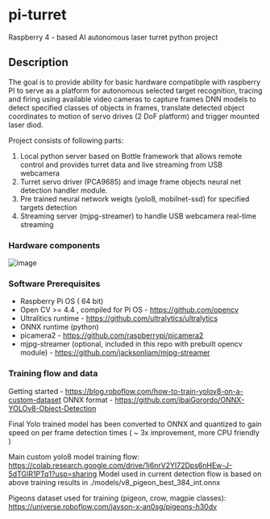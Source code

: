 # pi-turret
Raspberry 4 - based AI autonomous laser turret python project

## Description
The goal is to provide ability for basic hardware compatibple with raspberry PI  to serve as a platform for autonomous selected target recognition, tracing and firing using available video cameras to capture frames 
DNN models to detect specified classes of objects in frames, translate detected object coordinates to motion of servo drives (2 DoF platform) and trigger mounted laser diod.

Project consists of following parts: 
  1) Local python server based on Bottle framework that allows remote control and provides turret data and live streaming from USB webcamera
  2) Turret servo driver (PCA9685) and image frame objects neural net detection handler module.
  3) Pre trained neural network weigts (yolo8, mobilnet-ssd) for specified targets detection
  4) Streaming server (mjpg-streamer) to handle USB webcamera real-time streaming


### Hardware components
![image](https://github.com/sukhov-work/pi-turret/assets/58325577/d1cbdeec-c369-4b96-a6e8-ec957d1aa91a)



### Software Prerequisites 

 * Raspberry Pi OS ( 64 bit)
 * Open CV >= 4.4 , compiled for Pi OS - https://github.com/opencv
 * Ultralitics runtime - https://github.com/ultralytics/ultralytics
 * ONNX runtime (python) 
 * picamera2 - https://github.com/raspberrypi/picamera2
 * mjpg-streamer (optional, included in this repo with prebuilt opencv module) -  https://github.com/jacksonliam/mjpg-streamer 


### Training flow and data  
Getting started - https://blog.roboflow.com/how-to-train-yolov8-on-a-custom-dataset
ONNX format - https://github.com/ibaiGorordo/ONNX-YOLOv8-Object-Detection

Final Yolo trained model has been converted to ONNX and quantized to gain speed on per frame detection times ( ~ 3x improvement, more CPU friendly ) 

Main custom yolo8 model training flow: https://colab.research.google.com/drive/1j6nrV2YI72Dps6nHEw-J-5dTGIR1PTq1?usp=sharing
Model used in current detection flow is based on above training results in ./models/v8_pigeon_best_384_int.onnx 

Pigeons dataset used for training (pigeon, crow, magpie classes):  https://universe.roboflow.com/jayson-x-an0sg/pigeons-h30dy



